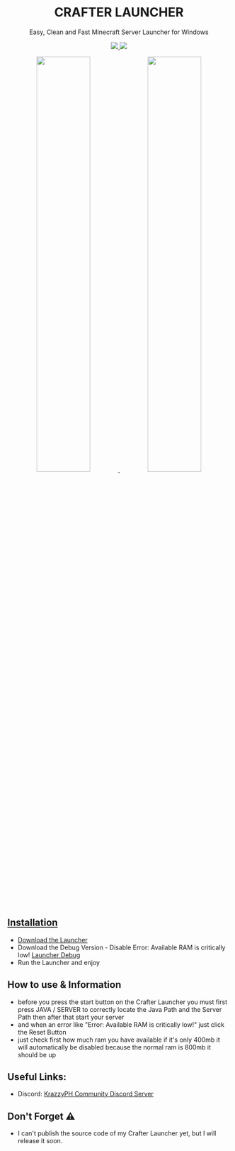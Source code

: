 <h1 align="center">
  CRAFTER LAUNCHER
</h1>
<p align="center">  
 Easy, Clean and Fast Minecraft Server Launcher for Windows
</p>
<p align="center">
  <a href="https://discord.gg/E5sHNCQGPe">
    <img src="https://img.shields.io/discord/1173195579736723496?color=brightgreen&logo=discord">
  </a>
  <a href="https://github.com/MavYT29/Crafter-Launcher/releases">
    <img src="https://img.shields.io/github/v/release/MavYT29/Crafter-Launcher?color=brightgreen&include_prereleases">
</p>
  
<p align="center">
  <img src="https://github.com/MavYT29/Crafter-Launcher/assets/84601328/2381f53f-ce24-4041-9423-b1b63a711586" width="49%" />
  <img src="https://github.com/MavYT29/Crafter-Launcher/assets/84601328/4f60e3ee-2fa3-4c8d-946c-624927f71db1" width="49%" /> 


</p>
  


## Installation
- Download the [Launcher](https://github.com/MavYT29/Crafter-Launcher/releases/download/v2.0/CRAFTER.LAUNCHER.v2.zip)
- Download the Debug Version - Disable Error: Available RAM is critically low! [Launcher Debug](https://github.com/MavYT29/Crafter-Launcher/releases/download/Debug/Crafter.Launcher.v1.0.Debug.zip)
- Run the Launcher and enjoy

## How to use & Information
- before you press the start button on the Crafter Launcher you must first press JAVA / SERVER to correctly locate the Java Path and the Server Path then after that start your server
- and when an error like "Error: Available RAM is critically low!" just click the Reset Button
- just check first how much ram you have available if it's only 400mb it will automatically be disabled because the normal ram is 800mb it should be up

## Useful Links:
- Discord: [KrazzyPH Community Discord Server](https://discord.gg/E5sHNCQGPe)

## Don't Forget ⚠︎
- I can't publish the source code of my Crafter Launcher yet, but I will release it soon.

